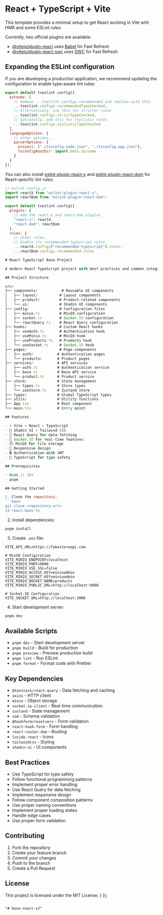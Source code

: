 # React + TypeScript + Vite

This template provides a minimal setup to get React working in Vite with HMR and some ESLint rules.

Currently, two official plugins are available:

- [@vitejs/plugin-react](https://github.com/vitejs/vite-plugin-react/blob/main/packages/plugin-react/README.md) uses [Babel](https://babeljs.io/) for Fast Refresh
- [@vitejs/plugin-react-swc](https://github.com/vitejs/vite-plugin-react-swc) uses [SWC](https://swc.rs/) for Fast Refresh

## Expanding the ESLint configuration

If you are developing a production application, we recommend updating the configuration to enable type-aware lint rules:

```js
export default tseslint.config({
  extends: [
    // Remove ...tseslint.configs.recommended and replace with this
    ...tseslint.configs.recommendedTypeChecked,
    // Alternatively, use this for stricter rules
    ...tseslint.configs.strictTypeChecked,
    // Optionally, add this for stylistic rules
    ...tseslint.configs.stylisticTypeChecked
  ],
  languageOptions: {
    // other options...
    parserOptions: {
      project: ["./tsconfig.node.json", "./tsconfig.app.json"],
      tsconfigRootDir: import.meta.dirname
    }
  }
});
```

You can also install [eslint-plugin-react-x](https://github.com/Rel1cx/eslint-react/tree/main/packages/plugins/eslint-plugin-react-x) and [eslint-plugin-react-dom](https://github.com/Rel1cx/eslint-react/tree/main/packages/plugins/eslint-plugin-react-dom) for React-specific lint rules:

````js
// eslint.config.js
import reactX from "eslint-plugin-react-x";
import reactDom from "eslint-plugin-react-dom";

export default tseslint.config({
  plugins: {
    // Add the react-x and react-dom plugins
    "react-x": reactX,
    "react-dom": reactDom
  },
  rules: {
    // other rules...
    // Enable its recommended typescript rules
    ...reactX.configs["recommended-typescript"].rules,
    ...reactDom.configs.recommended.rules

# React TypeScript Base Project

A modern React TypeScript project with best practices and common integrations.

## Project Structure

src/
├── components/           # Reusable UI components
│   ├── layout/          # Layout components
│   ├── product/         # Product-related components
│   └── ui/              # Shadcn UI components
├── config/              # Configuration files
│   ├── minio.ts         # MinIO configuration
│   ├── socket.ts        # Socket.IO configuration
│   └── reactQuery.ts    # React Query configuration
├── hooks/               # Custom React hooks
│   ├── useAuth.ts       # Authentication hook
│   ├── useMinio.ts      # MinIO hook
│   ├── useProducts.ts   # Products hook
│   └── useSocket.ts     # Socket.IO hook
├── pages/               # Page components
│   ├── auth/           # Authentication pages
│   └── products/       # Product pages
├── services/           # API services
│   ├── auth.ts         # Authentication service
│   ├── base.ts         # Base API service
│   └── product.ts      # Product service
├── store/              # State management
│   ├── types.ts        # Store types
│   └── useStore.ts     # Zustand store
├── types/              # Global TypeScript types
├── utils/              # Utility functions
├── App.tsx             # Root component
└── main.tsx            # Entry point

## Features

- ⚡️ Vite + React + TypeScript
- 🎨 Shadcn UI + Tailwind CSS
- 🔄 React Query for data fetching
- 🔌 Socket.IO for real-time features
- 📦 MinIO for file storage
- 📱 Responsive design
- 🔒 Authentication with JWT
- 🎯 TypeScript for type safety

## Prerequisites

- Node.js 18+
- pnpm

## Getting Started

1. Clone the repository:
```bash
git clone <repository-url>
cd react-base-ts
````

2. Install dependencies:

```bash
pnpm install
```

3. Create `.env` file:

```env
VITE_API_URL=https://fakestoreapi.com

# MinIO Configuration
VITE_MINIO_ENDPOINT=localhost
VITE_MINIO_PORT=9000
VITE_MINIO_USE_SSL=false
VITE_MINIO_ACCESS_KEY=minioadmin
VITE_MINIO_SECRET_KEY=minioadmin
VITE_MINIO_BUCKET_NAME=products
VITE_MINIO_PUBLIC_URL=http://localhost:9000

# Socket.IO Configuration
VITE_SOCKET_URL=http://localhost:3000
```

4. Start development server:

```bash
pnpm dev
```

## Available Scripts

- `pnpm dev` - Start development server
- `pnpm build` - Build for production
- `pnpm preview` - Preview production build
- `pnpm lint` - Run ESLint
- `pnpm format` - Format code with Prettier

## Key Dependencies

- `@tanstack/react-query` - Data fetching and caching
- `axios` - HTTP client
- `minio` - Object storage
- `socket.io-client` - Real-time communication
- `zustand` - State management
- `zod` - Schema validation
- `@hookform/resolvers` - Form validation
- `react-hook-form` - Form handling
- `react-router-dom` - Routing
- `lucide-react` - Icons
- `tailwindcss` - Styling
- `shadcn-ui` - UI components

## Best Practices

- Use TypeScript for type safety
- Follow functional programming patterns
- Implement proper error handling
- Use React Query for data fetching
- Implement responsive design
- Follow component composition patterns
- Use proper naming conventions
- Implement proper loading states
- Handle edge cases
- Use proper form validation

## Contributing

1. Fork the repository
2. Create your feature branch
3. Commit your changes
4. Push to the branch
5. Create a Pull Request

## License

This project is licensed under the MIT License.
}
});

```

"# base-react-v2"
```
